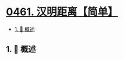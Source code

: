 # [0461. 汉明距离【简单】](https://github.com/Tdahuyou/TNotes.leetcode/tree/main/notes/0461.%20%E6%B1%89%E6%98%8E%E8%B7%9D%E7%A6%BB%E3%80%90%E7%AE%80%E5%8D%95%E3%80%91)

<!-- region:toc -->

- [1. 📝 概述](#1--概述)

<!-- endregion:toc -->

## 1. 📝 概述
